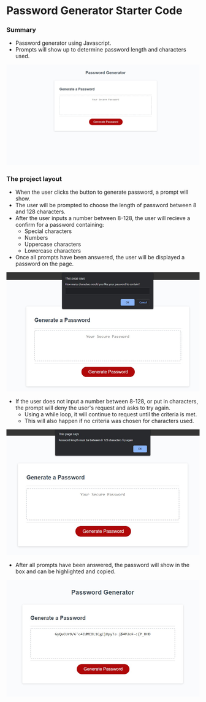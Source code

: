 # Password Generator Starter Code

### Summary
* Password generator using Javascript.
* Prompts will show up to determine password length and characters used.

![](Assets/images/password-generator.jpg)

### The project layout
* When the user clicks the button to generate password, a prompt will show.
* The user will be prompted to choose the length of password between 8 and 128 characters.
* After the user inputs a number between 8-128, the user will recieve a confirm for a password containing:
    * Special characters
    * Numbers
    * Uppercase characters
    * Lowercase characters
* Once all prompts have been answered, the user will be displayed a password on the page.


![](Assets/images/password-criteria.jpg)

* If the user does not input a number between 8-128, or put in characters, the prompt will deny the user's request and asks to try again. 
    * Using a while loop, it will continue to request until the criteria is met.
    * This will also happen if no criteria was chosen for characters used.

![](Assets/images/password-criteria-denied.jpg)

* After all prompts have been answered, the password will show in the box and can be highlighted and copied.

![](Assets/images/password-generated.jpg)